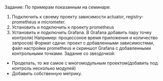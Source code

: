 Задание: По примерам показанным на семинаре:
1) Подключить к своему проекту зависимости actuator, registry-prometheus и micrometer.
2) Установить и подключить к проекту prometheus
3) Установить и подключить Grafana. В Grafana добавить пару точеу контроля( Например: процессоное время приложения и 
количество запросов)
   Формат сдачи: проект с добавленными зависимостями, файл настройки prometheus и скриншот Grafana с добавленными 
контрольными точками.
   Задание со звездочкой:
- Проделать, то же самое с многомодульным проектом(добавить под контроль несколько модулей)
- Добавить собственную метрику.